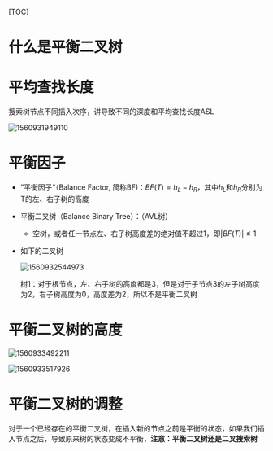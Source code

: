 [TOC]

# 什么是平衡二叉树

# 平均查找长度

搜索树节点不同插入次序，讲导致不同的深度和平均查找长度ASL

![1560931949110](C:\Users\Administrator.USER-20190613OI\Desktop\images\1560931949110.png)



# 平衡因子

* ”平衡因子“（Balance Factor, 简称BF)：$BF(T)=h_L-h_R$，其中$h_L$和$h_R$分别为T的左、右子树的高度

* 平衡二叉树（Balance Binary Tree）：（AVL树）
  * 空树，或者任一节点左、右子树高度差的绝对值不超过1，即$|
    BF(T)| \leq 1$

* 如下的二叉树

  ![1560932544973](C:\Users\Administrator.USER-20190613OI\Desktop\images\1560932544973.png)

  树1：对于根节点，左、右子树的高度都是3，但是对于子节点3的左子树高度为2，右子树高度为0，高度差为2，所以不是平衡二叉树

  

# 平衡二叉树的高度

![1560933492211](C:\Users\Administrator.USER-20190613OI\Desktop\images\1560933492211.png)

![1560933517926](C:\Users\Administrator.USER-20190613OI\Desktop\images\1560933517926.png)



# 平衡二叉树的调整

对于一个已经存在的平衡二叉树，在插入新的节点之前是平衡的状态，如果我们插入节点之后，导致原来树的状态变成不平衡，**注意：平衡二叉树还是二叉搜索树**








